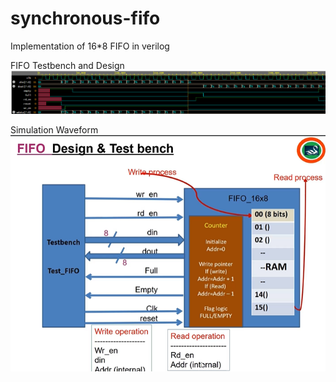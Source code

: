 # synchronous-fifo
Implementation of 16*8 FIFO in verilog

FIFO Testbench and Design
  ![Alt text](https://github.com/sajalsas/synchronous-fifo/blob/5514ab9ff9fd588d462ed5dd00f794afa32bd38c/Screenshot%202024-07-27%20162550.png)





Simulation Waveform
![Alt text](https://github.com/sajalsas/synchronous-fifo/blob/5514ab9ff9fd588d462ed5dd00f794afa32bd38c/Screenshot%202024-07-27%20162738.png)
